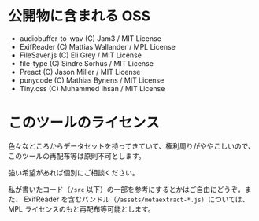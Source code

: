 # 公開物に含まれる OSS

- audiobuffer-to-wav (C) Jam3 / MIT License
- ExifReader (C) Mattias Wallander / MPL License
- FileSaver.js (C) Eli Grey / MIT License
- file-type (C) Sindre Sorhus / MIT License
- Preact (C) Jason Miller / MIT License
- punycode (C) Mathias Bynens / MIT License
- Tiny.css (C) Muhammed Ihsan / MIT License

# このツールのライセンス

色々なところからデータセットを持ってきていて、権利周りがややこしいので、このツールの再配布等は原則不可とします。

強い希望があれば個別にご相談ください。

私が書いたコード（`/src` 以下）の一部を参考にするとかはご自由にどうぞ。また、 ExifReader を含むバンドル（`/assets/metaextract-*.js`）については、 MPL ライセンスのもと再配布等可能とします。
